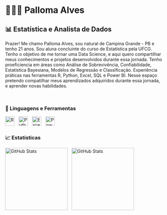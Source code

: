 # 👩🏻‍💻 Palloma Alves

## 📊 Estatística e Analista de Dados 

Prazer! Me chamo Palloma Alves, sou natural de Campina Grande - PB e tenho 21 anos. Sou aluna concluinte do curso de Estatística pela UFCG. Tenho o objetivo de me tornar uma Data Science, e aqui quero compartilhar meus conhecimentos e projetos desenvolvidos durante essa jornada. Tenho proeficiencia em áreas como Análise de Sobrevivência, Confiabilidade, Estatística Bayesiana, Modelos de Regressão e Classificação. Experiência práticas nas ferramentas R, Python, Excel, SQL e Power BI. Nesse espaço pretendo compatilhar meus aprendizados adquiridos durante essa jornada, e aprender novas habilidades.

<br/>

### 🔧 Linguagens e Ferramentas

<img 
    align="left" 
    alt="R"
    title="R" 
    width="30px" 
    style="padding-right: 10px;" 
    src="https://upload.wikimedia.org/wikipedia/commons/1/1b/R_logo.svg" 
/>
<img 
    align="left" 
    alt="Python" 
    title="Python"
    width="30px" 
    style="padding-right: 10px;" 
    src="https://cdn.jsdelivr.net/gh/devicons/devicon@latest/icons/python/python-original.svg" 
/>
<img 
    align="left" 
    alt="Excel" 
    title="Excel"
    width="30px" 
    style="padding-right: 10px;" 
    src="https://upload.wikimedia.org/wikipedia/commons/thumb/7/73/Microsoft_Excel_2013-2019_logo.svg/587px-Microsoft_Excel_2013-2019_logo.svg.png" 
/>

<img 
    align="left" 
    alt="Power BI" 
    title="Power BI"
    width="30px" 
    style="padding-right: 10px;" 
    src="https://upload.wikimedia.org/wikipedia/commons/thumb/c/cf/New_Power_BI_Logo.svg/1200px-New_Power_BI_Logo.svg.png" 
/>

<br/>
<br/>

### 📈 Estatísticas

<p>
  <img 
    align="left" 
    alt="GitHub Stats" 
    height="200" 
    style="padding-right: 10px;" 
    src="https://github-readme-stats.vercel.app/api?username=palloma-alves&show_icons=true&theme=dark&include_all_commits=true&locale=pt-br" 
  />

<img 
      align="left" 
      alt="GitHub Stats" 
      height="200" 
      src="https://github-readme-stats.vercel.app/api/top-langs/?username=palloma-alves&theme=dark&layout=compact&custom_title=Tecnologias&langs_count=9" 
  />

</p>

